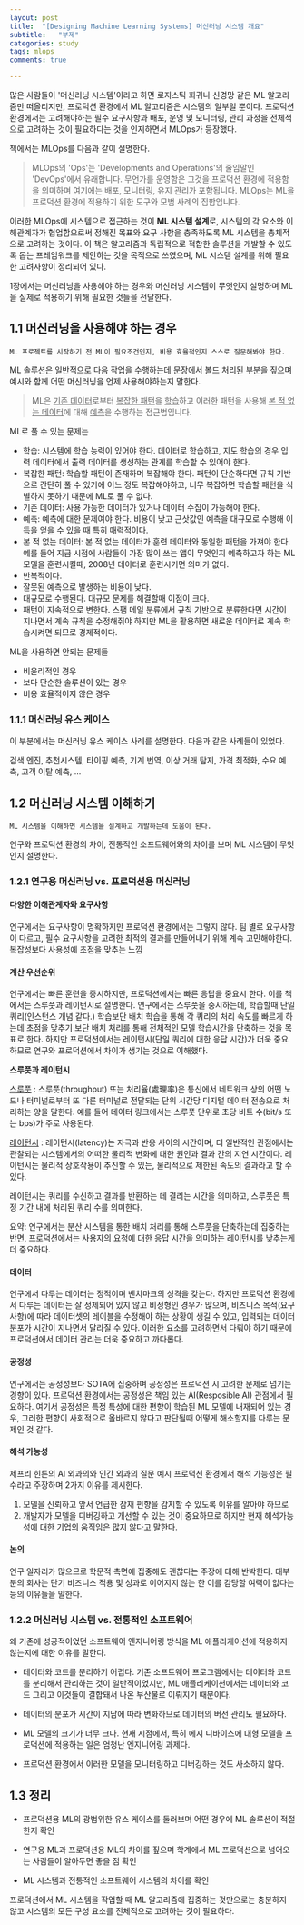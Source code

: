 ```yaml
---
layout: post
title:  "[Designing Machine Learning Systems] 머신러닝 시스템 개요"
subtitle:   "부제"
categories: study
tags: mlops
comments: true

---
```


많은 사람들이 '머신러닝 시스템'이라고 하면 로지스틱 회귀나 신경망 같은 ML 알고리즘만 떠올리지만, 프로덕션 환경에서 ML 알고리즘은 시스템의 일부일 뿐이다. 프로덕션 환경에서는 고려해야하는 필수 요구사항과 배포, 운영 및 모니터링, 관리 과정을 전체적으로 고려하는 것이 필요하다는 것을 인지하면서 MLOps가 등장했다.

책에서는 MLOps를 다음과 같이 설명한다.
> MLOps의 'Ops'는 'Developments and Operations'의 줄임말인 'DevOps'에서 유래합니다. 무언가를 운영함은 그것을 프로덕션 환경에 적용함을 의미하며 여기에는 배포, 모니터링, 유지 관리가 포함됩니다. MLOps는 ML을 프로덕션 환경에 적용하기 위한 도구와 모범 사례의 집합입니다.

이러한 MLOps에 시스템으로 접근하는 것이 **ML 시스템 설계**로, 시스템의 각 요소와 이해관계자가 협업함으로써 정해진 목표와 요구 사항을 충족하도록 ML 시스템을 총체적으로 고려하는 것이다. 이 책은 알고리즘과 독립적으로 적합한 솔루션을 개발할 수 있도록 돕는 프레임워크를 제안하는 것을 목적으로 쓰였으며, ML 시스템 설계를 위해 필요한 고려사항이 정리되어 있다.

1장에서는 머신러닝을 사용해야 하는 경우와 머신러닝 시스템이 무엇인지 설명하며 ML을 실제로 적용하기 위해 필요한 것들을 전달한다.

## 1.1 머신러닝을 사용해야 하는 경우
`ML 프로젝트를 시작하기 전 ML이 필요조건인지, 비용 효율적인지 스스로 질문해봐야 한다.`

ML 솔루션은 일반적으로 다음 작업을 수행하는데 문장에서 볼드 처리된 부분을 짚으며 예시와 함께 어떤 머신러닝을 언제 사용해야하는지 말한다.

> ML은 <u>기존 데이터</u>로부터 <u>복잡한 패턴</u>을 <u>학습</u>하고 이러한 패턴을 사용해 <u>본 적 없는 데이터</u>에 대해 <u>예측</u>을 수행하는 접근법입니다.

ML로 풀 수 있는 문제는
- 학습: 시스템에 학습 능력이 있어야 한다. 데이터로 학습하고, 지도 학습의 경우 입력 데이터에서 출력 데이터를 생성하는 관계를 학습할 수 있어야 한다.
- 복잡한 패턴: 학습할 패턴이 존재하며 복잡해야 한다. 패턴이 단순하다면 규칙 기반으로 간단히 풀 수 있기에 어느 정도 복잡해야하고, 너무 복잡하면 학습할 패턴을 식별하지 못하기 때문에 ML로 풀 수 없다.
- 기존 데이터: 사용 가능한 데이터가 있거나 데이터 수집이 가능해야 한다.
- 예측: 예측에 대한 문제여야 한다. 비용이 낮고 근삿값인 예측을 대규모로 수행해 이득을 얻을 수 있을 때 특히 매력적이다.
- 본 적 없는 데이터: 본 적 없는 데이터가 훈련 데이터와 동일한 패턴을 가져야 한다. 예를 들어 지금 시점에 사람들이 가장 많이 쓰는 앱이 무엇인지 예측하고자 하는 ML 모델을 훈련시킬때, 2008년 데이터로 훈련시키면 의미가 없다.
- 반복적이다.
- 잘못된 예측으로 발생하는 비용이 낮다.
- 대규모로 수행된다. 대규모 문제를 해결할때 이점이 크다.
- 패턴이 지속적으로 변한다. 스팸 메일 분류에서 규칙 기반으로 분류한다면 시간이 지나면서 계속 규칙을 수정해줘야 하지만 ML을 활용하면 새로운 데이터로 계속 학습시켜면 되므로 경제적이다.

ML을 사용하면 안되는 문제들
- 비윤리적인 경우
- 보다 단순한 솔루션이 있는 경우
- 비용 효율적이지 않은 경우

### 1.1.1 머신러닝 유스 케이스
이 부분에서는 머신러닝 유스 케이스 사례를 설명한다. 다음과 같은 사례들이 있었다.

검색 엔진, 추천시스템, 타이핑 예측, 기계 번역, 이상 거래 탐지, 가격 최적화, 수요 예측, 고객 이탈 예측, ...

## 1.2 머신러닝 시스템 이해하기
`ML 시스템을 이해하면 시스템을 설계하고 개발하는데 도움이 된다.`

연구와 프로덕션 환경의 차이, 전통적인 소프트웨어와의 차이를 보며 ML 시스템이 무엇인지 설명한다.

### 1.2.1 연구용 머신러닝 vs. 프로덕션용 머신러닝

#### 다양한 이해관계자와 요구사항
연구에서는 요구사항이 명확하지만 프로덕션 환경에서는 그렇지 않다. 팀 별로 요구사항이 다르고, 필수 요구사항을 고려한 최적의 결과를 만들어내기 위해 계속 고민해야한다. 복잡성보다 사용성에 초점을 맞추는 느낌

#### 계산 우선순위
연구에서는 빠른 훈련을 중시하지만, 프로덕션에서는 빠른 응답을 중요시 한다. 이를 책에서는 스루풋과 레이턴시로 설명한다.
연구에서는 스루풋을 중시하는데, 학습할때 단일 쿼리(인스턴스 개념 같다.) 학습보단 배치 학습을 통해 각 쿼리의 처리 속도를 빠르게 하는데 초점을 맞추기 보단 배치 처리를 통해 전체적인 모델 학습시간을 단축하는 것을 목표로 한다.
하지만 프로덕션에서는 레이턴시(단일 쿼리에 대한 응답 시간)가 더욱 중요하므로 연구와 프로덕션에서 차이가 생기는 것으로 이해했다.

**스루풋과 레이턴시**

[스루풋](https://ko.wikipedia.org/wiki/%EC%8A%A4%EB%A3%A8%ED%92%8B) : 스루풋(throughput) 또는 처리율(處理率)은 통신에서 네트워크 상의 어떤 노드나 터미널로부터 또 다른 터미널로 전달되는 단위 시간당 디지털 데이터 전송으로 처리하는 양을 말한다. 예를 들어 데이터 링크에서는 스루풋 단위로 초당 비트 수(bit/s 또는 bps)가 주로 사용된다.

[레이턴시](https://ko.wikipedia.org/wiki/%EB%A0%88%EC%9D%B4%ED%84%B4%EC%8B%9C) : 레이턴시(latency)는 자극과 반응 사이의 시간이며, 더 일반적인 관점에서는 관찰되는 시스템에서의 어떠한 물리적 변화에 대한 원인과 결과 간의 지연 시간이다. 레이턴시는 물리적 상호작용이 추진할 수 있는, 물리적으로 제한된 속도의 결과라고 할 수 있다.

레이턴시는 쿼리를 수신하고 결과를 반환하는 데 결리는 시간을 의미하고, 스루풋은 특정 기간 내에 처리된 쿼리 수를 의미한다.

요약: 연구에서는 분산 시스템을 통한 배치 처리를 통해 스루풋을 단축하는데 집중하는 반면, 프로덕션에서는 사용자의 요청에 대한 응답 시간을 의미하는 레이턴시를 낮추는게 더 중요하다.

#### 데이터
연구에서 다루는 데이터는 정적이며 벤치마크의 성격을 갖는다.
하지만 프로덕션 환경에서 다루는 데이터는 잘 정제되어 있지 않고 비정형인 경우가 많으며, 비즈니스 목적(요구사항)에 따라 데이터셋의 레이블을 수정해야 하는 상황이 생길 수 있고, 입력되는 데이터 분포가 시간이 지나면서 달라질 수 있다. 이러한 요소를 고려하면서 다뤄야 하기 때문에 프로덕션에서 데이터 관리는 더욱 중요하고 까다롭다.

#### 공정성
연구에서는 공정성보다 SOTA에 집중하며 공정성은 프로덕션 시 고려한 문제로 넘기는 경향이 있다.
프로덕션 환경에서는 공정성은 책임 있는 AI(Resposible AI) 관점에서 필요하다. 여기서 공정성은 특정 특성에 대한 편향이 학습된 ML 모델에 내재되어 있는 경우, 그러한 편향이 사회적으로 올바르지 않다고 판단될때 어떻게 해소할지를 다루는 문제인 것 같다.

#### 해석 가능성
제프리 힌튼의 AI 외과의와 인간 외과의 질문 예시
프로덕션 환경에서 해석 가능성은 필수라고 주장하며 2가지 이유를 제시한다.
1) 모델을 신뢰하고 앞서 언급한 잠재 편향을 감지할 수 있도록 이유를 알아야 하므로
2) 개발자가 모델을 디버깅하고 개선할 수 있는 것이 중요하므로
하지만 현재 해석가능성에 대한 기업의 움직임은 많지 않다고 말한다.

#### 논의
연구 일자리가 많으므로 학문적 측면에 집중해도 괜찮다는 주장에 대해 반박한다. 대부분의 회사는 단기 비즈니스 적용 및 성과로 이어지지 않는 한 이를 감당할 여력이 없다는 등의 이유들을 말한다.

### 1.2.2 머신러닝 시스템 vs. 전통적인 소프트웨어
왜 기존에 성공적이었던 소프트웨어 엔지니어링 방식을 ML 애플리케이션에 적용하지 않는지에 대한 이유를 말한다.

- 데이터와 코드를 분리하기 어렵다. 기존 소프트웨어 프로그램에서는 데이터와 코드를 분리해서 관리하는 것이 일반적이었지만, ML 애플리케이션에서는 데이터와 코드 그리고 이것들이 결합돼서 나온 부산물로 이뤄지기 때문이다.

- 데이터의 분포가 시간이 지남에 따라 변화하므로 데이터의 버전 관리도 필요하다.

- ML 모델의 크기가 너무 크다. 현재 시점에서, 특히 에지 디바이스에 대형 모델을 프로덕션에 적용하는 일은 엄청난 엔지니어링 과제다.

- 프로덕션 환경에서 이러한 모델을 모니터링하고 디버깅하는 것도 사소하지 않다.

## 1.3 정리

- 프로덕션용 ML의 광범위한 유스 케이스를 둘러보며 어떤 경우에 ML 솔루션이 적절한지 확인

- 연구용 ML과 프로덕션용 ML의 차이를 짚으며 학계에서 ML 프로덕션으로 넘어오는 사람들이 알아두면 좋을 점 확인

- ML 시스템과 전통적인 소프트웨어 시스템의 차이를 확인

프로덕션에서 ML 시스템을 작업할 때 ML 알고리즘에 집중하는 것만으로는 충분하지 않고 시스템의 모든 구성 요소를 전체적으로 고려하는 것이 필요하다.
